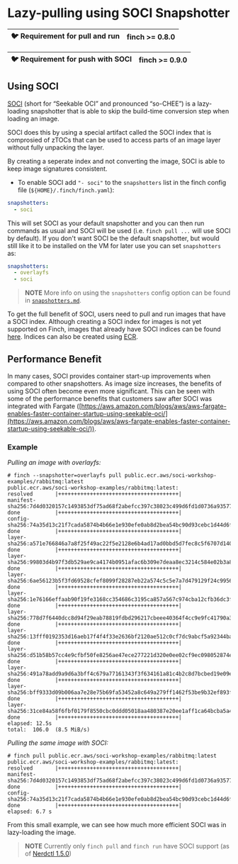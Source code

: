 # Lazy-pulling using SOCI Snapshotter

| :bird: Requirement for pull and run | finch >= 0.8.0 |
|-----------------------------------|----------------|

| :bird: Requirement for push with SOCI | finch >= 0.9.0 |
|---------------------------------------|----------------|

## Using SOCI

[SOCI](https://github.com/awslabs/soci-snapshotter/tree/main) (short for “Seekable OCI” and pronounced “so-CHEE”) is a lazy-loading snapshotter that is able to skip the build-time conversion step when loading an image.

SOCI does this by using a special artifact called the SOCI index that is comprosied of zTOCs that can be used to access parts of an image layer without fully unpacking the layer.

By creating a seperate index and not converting the image, SOCI is able to keep image signatures consistent.

- To enable SOCI add `"- soci"` to the `snapshotters` list in the finch config file (`${HOME}/.finch/finch.yaml`):

```yaml
snapshotters: 
  - soci
```

This will set SOCI as your default snapshotter and you can then run commands as usual and SOCI will be used (i.e. `finch pull ...` will use SOCI by default).
If you don't want SOCI be the default snapshotter, but would still like it to be installed on the VM for later use you can set `snapshotters` as:

```yaml
snapshotters:
  - overlayfs
  - soci
```

> **NOTE**
> More info on using the `snapshotters` config option can be found in [`snapshotters.md`](https://github.com/runfinch/finch/blob/main/docs/design/snapshotters.md).

To get the full benefit of SOCI, users need to pull and run images that have a SOCI index. Although creating a SOCI index for images is not yet supported on Finch,
images that already have SOCI indices can be found [here](https://gallery.ecr.aws/soci-workshop-examples?page=1).
Indices can also be created using [ECR](https://aws-ia.github.io/cfn-ecr-aws-soci-index-builder/).

## Performance Benefit

In many cases, SOCI provides container start-up improvements when compared to other snapshotters.
As image size increases, the benefits of using SOCI often become even more significant.
This can be seen with some of the performance benefits that customers saw after SOCI was integrated with Fargate
([https://aws.amazon.com/blogs/aws/aws-fargate-enables-faster-container-startup-using-seekable-oci/](https://aws.amazon.com/blogs/aws/aws-fargate-enables-faster-container-startup-using-seekable-oci/)).

### Example

*Pulling an image with overlayfs:*

```console
# finch --snapshotter=overlayfs pull public.ecr.aws/soci-workshop-examples/rabbitmq:latest
public.ecr.aws/soci-workshop-examples/rabbitmq:latest:                            resolved       |++++++++++++++++++++++++++++++++++++++|
manifest-sha256:7d4d0320157c1493853df75ad68f2abefcc397c38023c499d6fd1d0736a93577: done           |++++++++++++++++++++++++++++++++++++++|
config-sha256:74a35d13c21f7cada5874b4b66e1e930efe0ab8d2bea54bc90d93cebc1d44d6f:   done           |++++++++++++++++++++++++++++++++++++++|
layer-sha256:a571e766846a7a8f25f49ac22f5e2128e6b4ad17ad0bbd5d7fec8c5f6707d140:    done           |++++++++++++++++++++++++++++++++++++++|
layer-sha256:99803d4b97f3db529ae9ca4174b0951afac6b309e7deaa8ec3214c584e02b3a8:    done           |++++++++++++++++++++++++++++++++++++++|
layer-sha256:6ae56123b5f3fd69528cfef8099f28287eb22a574c5c5e7a7d479129f24c9956:    done           |++++++++++++++++++++++++++++++++++++++|
layer-sha256:1e76166effaab90f19fe3168cc354686c3195ca857a567c974cba12cfb36dc3f:    done           |++++++++++++++++++++++++++++++++++++++|
layer-sha256:778d7f6440dcc8d94f29eab78819fdbd296217cbeee40364f4cc9e9fc41790a3:    done           |++++++++++++++++++++++++++++++++++++++|
layer-sha256:13fff0192353d16aeb17f4f4f33e2636bf2120ae512c0cf7dc9abcf5a92344ba:    done           |++++++++++++++++++++++++++++++++++++++|
layer-sha256:d51b58b57cc4e9cfbf50fe8256ae47ece277221d320e0ee02cf9ec098052874e:    done           |++++++++++++++++++++++++++++++++++++++|
layer-sha256:491a78add9a9d6a3bff4c679a77161343f3f634161a81c4b2c8d7bcbed19e09e:    done           |++++++++++++++++++++++++++++++++++++++|
layer-sha256:bff9333d09b006aa7e28e75b69fa53452a8c649a279ff1462f53be9b32ef893f:    done           |++++++++++++++++++++++++++++++++++++++|
layer-sha256:31ce84a58f6fbf0179f8550cbc0ddd05018aa480387e20ee1aff1ca64bcba5a4:    done           |++++++++++++++++++++++++++++++++++++++|
elapsed: 12.5s                                                                    total:  106.0  (8.5 MiB/s)
```

*Pulling the same image with SOCI:*

```console
# finch pull public.ecr.aws/soci-workshop-examples/rabbitmq:latest
public.ecr.aws/soci-workshop-examples/rabbitmq:latest:                            resolved       |++++++++++++++++++++++++++++++++++++++|
manifest-sha256:7d4d0320157c1493853df75ad68f2abefcc397c38023c499d6fd1d0736a93577: done           |++++++++++++++++++++++++++++++++++++++|
config-sha256:74a35d13c21f7cada5874b4b66e1e930efe0ab8d2bea54bc90d93cebc1d44d6f:   done           |++++++++++++++++++++++++++++++++++++++|
elapsed: 6.7 s
```

From this small example, we can see how much more efficient SOCI was in lazy-loading the image.

> **NOTE**
> Currently only `finch pull` and `finch run` have SOCI support (as of [Nerdctl 1.5.0](https://github.com/containerd/nerdctl/releases/tag/v1.5.0))
